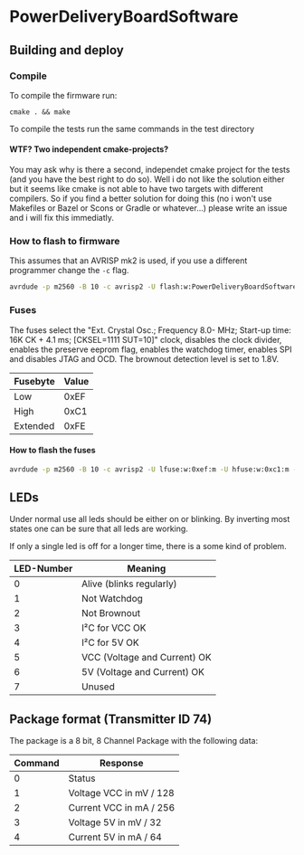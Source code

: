 # PowerDeliveryBoardSoftware
## Building and deploy
### Compile
To compile the firmware run:
```
cmake . && make
```
To compile the tests run the same commands in the test directory
#### WTF? Two independent cmake-projects?
You may ask why is there a second, independet cmake project for the tests (and you have the best right to do so).
Well i do not like the solution either but it seems like cmake is not able to have two targets with different compilers.
So if you find a better solution for doing this (no i won't use Makefiles or Bazel or Scons or Gradle or whatever...) please write an issue and i will fix this immediatly.

### How to flash to firmware
This assumes that an AVRISP mk2 is used, if you use a different programmer
change the ```-c``` flag.
```bash
avrdude -p m2560 -B 10 -c avrisp2 -U flash:w:PowerDeliveryBoardSoftware.hex:i
```

### Fuses
The fuses select the "Ext. Crystal Osc.; Frequency 8.0-    MHz; Start-up time: 16K CK + 4.1 ms; [CKSEL=1111 SUT=10]"
clock, disables the clock divider, enables the preserve eeprom flag, enables the watchdog timer, enables SPI and disables
JTAG and OCD. The brownout detection level is set to 1.8V.

| Fusebyte | Value |
|--- | --- |
| Low | 0xEF |
| High | 0xC1 |
| Extended | 0xFE |

#### How to flash the fuses
```bash
avrdude -p m2560 -B 10 -c avrisp2 -U lfuse:w:0xef:m -U hfuse:w:0xc1:m -U efuse:w:0xfe:m
```

## LEDs
Under normal use all leds should be either on or blinking. By inverting most states one can be sure that all leds are working.

If only a single led is off for a longer time, there is a some kind of problem.

| LED-Number | Meaning |
| --- | --- |
| 0 | Alive (blinks regularly) |
| 1 | Not Watchdog |
| 2 | Not Brownout |
| 3 | I²C for VCC OK|
| 4 | I²C for 5V OK |
| 5 | VCC (Voltage and Current) OK |
| 6 | 5V (Voltage and Current) OK |
| 7 | Unused |

## Package format (Transmitter ID 74)
The package is a 8 bit, 8 Channel Package with the following data:

| Command | Response |
| --- | --- |
| 0 | Status |
| 1 | Voltage VCC in mV / 128 |
| 2 | Current VCC in mA / 256 |
| 3 | Voltage 5V in mV / 32 |
| 4 | Current 5V in mA / 64 |
